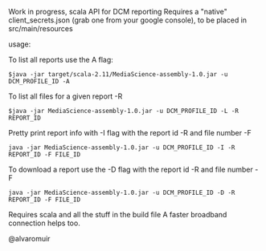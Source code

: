 Work in progress, scala API for DCM reporting
Requires a "native" client_secrets.json (grab one from your google console), to be placed in src/main/resources


usage:

To list all reports use the A flag:
```
$java -jar target/scala-2.11/MediaScience-assembly-1.0.jar -u DCM_PROFILE_ID -A
```

To list all files for a given report -R
```
$java -jar MediaScience-assembly-1.0.jar -u DCM_PROFILE_ID -L -R REPORT_ID
```

Pretty print report info with  -I flag with the report id -R and file number -F
```
java -jar MediaScience-assembly-1.0.jar -u DCM_PROFILE_ID -I -R REPORT_ID -F FILE_ID
```

To download a report use the -D flag with the report id -R and file number -F
```
java -jar MediaScience-assembly-1.0.jar -u DCM_PROFILE_ID -D -R REPORT_ID -F FILE_ID
```

Requires scala and all the stuff in the build file
A faster broadband connection helps too.


@alvaromuir
